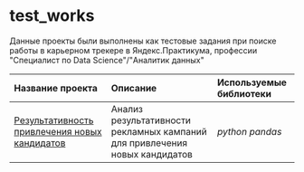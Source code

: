 # test_works
Данные проекты были выполнены как тестовые задания при поиске работы в карьерном трекере в Яндекс.Практикума, профессии "Специалист по Data Science"/"Аналитик данных" 

| Название проекта | Описание | Используемые библиотеки | 
| :---------------------- | :---------------------- | :---------------------- |
| [Результативность привлечения новых кандидатов](https://github.com/AlexeyBrs/test_works/blob/main/new_kand) | Анализ результативности рекламных кампаний для привлечения новых кандидатов  | *python* *pandas*  |
